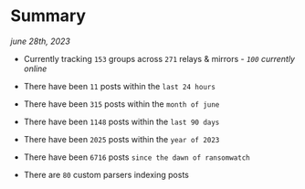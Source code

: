 
# Summary
_june 28th, 2023_

- Currently tracking `153` groups across `271` relays & mirrors - _`100` currently online_

- There have been `11` posts within the `last 24 hours`

- There have been `315` posts within the `month of june`

- There have been `1148` posts within the `last 90 days`

- There have been `2025` posts within the `year of 2023`

- There have been `6716` posts `since the dawn of ransomwatch`

- There are `80` custom parsers indexing posts
